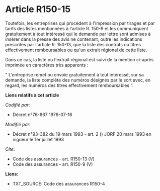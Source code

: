 # Article R150-15

Toutefois, les entreprises qui procèdent à l'impression par tirages et par tarifs des listes mentionnées à l'article R. 150-9
et les communiquent gratuitement à tout intéressé qui le demande par lettre sont admises à insérer dans la presse des avis ne
contenant, outre les indications prescrites par l'article R. 150-13, que la liste des contrats ou titres effectivement
remboursables ou qu'un extrait régional de cette liste. 

Dans ce cas, la liste ou l'extrait régional est suivi de la mention ci-après imprimée en caractères très apparents : 

" L'entreprise remet ou envoie gratuitement à tout intéressé, sur sa demande, la liste complète des numéros désignés par le
sort avec, en regard, les numéros des titres effectivement remboursables ".

**Liens relatifs à cet article**

_Codifié par_:

  - Décret n°76-667 1976-07-16

_Modifié par_:

  - Décret n°93-382 du 19 mars 1993 - art. 2 () JORF 20 mars 1993 en vigueur le 1er juillet 1993

_Cite_:

  - Code des assurances - art. R150-13 (V)
  - Code des assurances - art. R150-9 (V)

**Liens**:

  - TXT_SOURCE: Code des assurances R150-4
